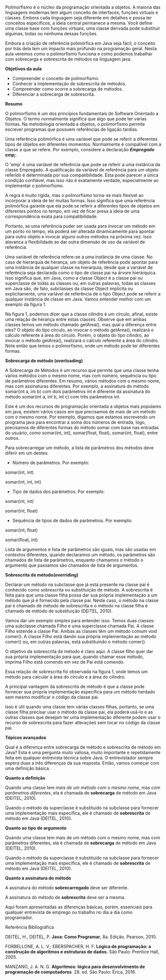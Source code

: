 Polimorfismo é o núcleo da programação orientada a objetos. A maioria das linguagens modernas tem algum conceito de interfaces, funções virtuais e classes. Embora cada linguagem seja diferente em detalhes e possa ter conceitos específicos, a ideia central permanece a mesma. Você define uma classe base com funções virtuais; uma classe derivada pode substituir algumas, todas ou nenhuma dessas funções.

Embora a criação de referência polimórfica em Java seja fácil, o conceito por trás dela tem um impacto mais profundo na programação geral. Nesta aula veremos como o polimorfismo funciona e como podemos trabalhar com sobrecarga e sobrescrita de métodos na linguagem java.

**Objetivos da aula**

-   Compreender o conceito de polimorfismo.
-   Conhecer a implementação de sobrescrita de métodos.
-   Compreender como ocorre a sobrecarga de métodos.
-   Diferenciar a sobrecarga de sobrescrita.

**Resumo**

O polimorfismo é um dos princípios fundamentais do Software Orientado a Objetos. O termo normalmente significa que algo que pode ter várias formas. Na metodologia orientada a objetos, o polimorfismo permite escrever programas que possuem referências de ligação tardias.

Uma referência polimórfica é uma variável que pode se referir a diferentes tipos de objetos em diferentes momentos. Normalmente é compatível com a classe a que se refere. Por exemplo, considere a declaração **_Empregado emp;_**_._

O 'emp' é uma variável de referência que pode se referir a uma instância da classe Empregado. A qualificação da variável de referência para um objeto referido é determinada por sua compatibilidade. Esta pode parecer a única condição confiável, mas isso não é exatamente verdade, especialmente ao implementar o polimorfismo.

A regra é muito rígida, mas o polimorfismo torna-se mais flexível ao incorporar a ideia de ter muitas formas. Isso significa que uma referência polimórfica garante que ela pode se referir a diferentes tipos de objetos em diferentes pontos no tempo, em vez de ficar presa à ideia de uma correspondência exata para compatibilidade.

Portanto, se uma referência puder ser usada para invocar um método em um ponto no tempo, ela poderá ser alterada dinamicamente para apontar para outro objeto e invocar alguns outros métodos na próxima vez. Isso alavanca a flexibilidade ao dar outra dimensão de uso da variável de referência.

Uma variável de referência refere-se a uma instância de uma classe. No caso de hierarquia de herança, um objeto de referência pode apontar para uma instância de qualquer classe na hierarquia, desde que a variável de referência seja declarada como o tipo de classe pai na árvore hierárquica. Isso significa que, em Java, como a classe Object é a classe pai ou superclasse de todas as classes ou, em outras palavras, todas as classes em Java são, de fato, subclasses da classe Object implícita ou explicitamente, uma variável de referência de o tipo Object pode se referir a qualquer instância de classe em Java. Vamos entender melhor com um exemplo da figura 1.

Na figura 1, podemos dizer que a classe cilindro é um círculo, afinal, existe uma relação de herança entre estas classes. Observe que em ambas classes temos um método chamado getArea(), mas qual a diferença entre eles? O objeto do tipo círculo, ao invocar o método getArea(), realizará o cálculo referente a área do círculo. Porém, o objeto do tipo cilindro, ao invocar o método getArea(), realizará o cálculo referente a área do cilindro. Note então que temos o polimorfismo, onde um método pode ter diferentes formas.

**Sobrecarga de método (overloading)**

A Sobrecarga de Métodos é um recurso que permite que uma classe tenha vários métodos com o mesmo nome, mas com número, sequência ou tipo de parâmetros diferentes. Em resumo, vários métodos com o mesmo nome, mas com assinaturas diferentes. Por exemplo, a assinatura do método somar(int a, int b) com dois parâmetros int é diferente da assinatura do método somar(int a, int b, int c) com três parâmetros int.

Este é um dos recursos de programação orientada a objetos mais populares em java, existem vários casos em que precisamos de mais de um método com o mesmo nome. Por exemplo, digamos que estamos escrevendo um programa java para encontrar a soma dos números de entrada, logo, precisamos de diferentes formas do método somar com base nas entradas do usuário, como somar(int, int), somar(float, float), somar(int, float), entre outros.

Para sobrecarregar um método, a lista de parâmetros dos métodos deve diferir em um destes:

-   Número de parâmetros. Por exemplo:

somar(int, int)

somar(int, int, int)  

-   Tipo de dados dos parâmetros. Por exemplo:

somar(int, int)

somar(int, float) 

-   Sequência de tipos de dados de parâmetros. Por exemplo:

somar(int, float)

somar(float, int)

Lista de argumentos e lista de parâmetros são iguais, mas são usadas em contextos diferentes, quando declaramos um método, os parâmetros são chamados de lista de parâmetros, enquanto chamamos o método o argumento que passamos são chamados de lista de argumentos.

**Sobrescrita de método(overriding)**

Declarar um método na subclasse que já está presente na classe pai é conhecido como sobrescrita ou substituição de método. A sobrescrita é feita para que uma classe filha possa dar sua própria implementação a um método que já é fornecido pela classe pai. Neste caso, o método na classe pai é chamado de método de sobrescrita e o método na classe filha é chamado de método de substituição (DEITEL, 2010).

Vamos dar um exemplo simples para entender isso. Temos duas classes: uma subclasse chamada Filho e uma superclasse chamada Pai. A classe Filho estende a classe Pai. Ambas as classes têm um método comum void comer(). A classe Filho está dando sua própria implementação ao método comer() ou, em outras palavras, está substituindo o método comer().

O objetivo da sobrescrita de método é claro aqui. A classe filho quer dar sua própria implementação para que, quando chamar esse método, imprima Filho está comendo em vez de Pai está comendo.

Essa relação de sobrescrita foi observada na figura 1, onde temos um método para calcular a área do círculo e a área do cilindro.

A principal vantagem da sobrescrita de método é que a classe pode fornecer sua própria implementação específica para um método herdado sem mesmo modificar o código da classe pai.

Isso é útil quando uma classe tem várias classes filhas, portanto, se uma classe filha precisar usar o método da classe pai, ela poderá usá-lo e as outras classes que desejam ter uma implementação diferente podem usar o recurso de sobrescrita para fazer alterações sem tocar no código da classe pai.

**Tópicos avançados**

Qual é a diferença entre sobrecarga de método e sobrescrita de método em Java? Esta é uma pergunta muito valiosa, muito importante e repetidamente feita em qualquer entrevista técnica sobre Java. O entrevistador sempre espera duas a três diferenças da sua resposta. Então, vamos começar com uma definição básica.

**Quanto a definição**

Quando uma classe tem _mais de um método com o mesmo nome_, mas _com parâmetros diferentes_, ela é chamada de **sobrecarga** de método em Java (DEITEL, 2010).

Quando o método da superclasse é substituído na subclasse para fornecer uma implementação mais específica, ele é chamado de **sobrescrita** de método em Java (DEITEL, 2010).

**Quanto ao tipo de argumento**

Quando uma classe tem mais de um método com o mesmo nome, mas com parâmetros diferentes, ela é chamada de **sobrecarga** de método em Java (DEITEL, 2010).

Quando o método da superclasse é substituído na subclasse para fornecer uma implementação mais específica, ele é chamado de **sobrescrita** de método em Java (DEITEL, 2010).

**Quanto a assinatura do método**

A assinatura do método **sobrecarregado** deve ser diferente.

A assinatura do método de **sobrescrita** deve ser a mesma.

Aqui foram apresentadas as diferenças básicas, porém, essenciais para qualquer entrevista de emprego ou trabalho no dia a dia como programador.

Referência Bibliográfica

DEITEL, H., DEITEL, P. **Java: Como Programar**, 8a. Edição. Pearson, 2010.

FORBELLONE, A. L. V.; EBERSPACHER, H. F. **Lógica de programação: a construção de algoritmos e estruturas de dados.** São Paulo: Prentice Hall, 2005.

MANZANO, J. A. N. G. **Algoritmos: lógica para desenvolvimento de programação de computadores**. 28. ed. São Paulo: Érica, 2016.